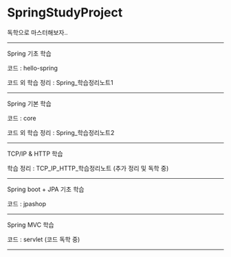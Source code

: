 # SpringStudyProject

독학으로 마스터해보자..

---

Spring 기초 학습

코드 : hello-spring

코드 외 학습 정리 : Spring_학습정리노트1

---

Spring 기본 학습

코드 : core

코드 외 학습 정리 : Spring_학습정리노트2

---

TCP/IP & HTTP 학습 

학습 정리 : TCP_IP_HTTP_학습정리노트 (추가 정리 및 독학 중)

---

Spring boot + JPA 기초 학습

코드 : jpashop

---

Spring MVC 학습 

코드 : servlet (코드 독학 중)

---
